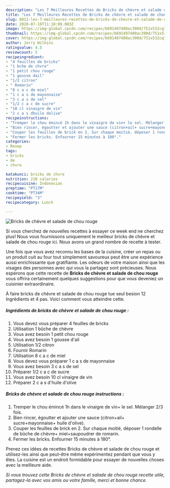 ```yaml
---
description: "Les 7 Meilleures Recettes de Bricks de chèvre et salade de chou rouge"
title: "Les 7 Meilleures Recettes de Bricks de chèvre et salade de chou rouge"
slug: 6012-les-7-meilleures-recettes-de-bricks-de-chevre-et-salade-de-chou-rouge
date: 2020-07-16T11:10:09.003Z
image: https://img-global.cpcdn.com/recipes/b691497480ac390d/751x532cq70/bricks-de-chevre-et-salade-de-chou-rouge-photo-principale-de-la-recette.jpg
thumbnail: https://img-global.cpcdn.com/recipes/b691497480ac390d/751x532cq70/bricks-de-chevre-et-salade-de-chou-rouge-photo-principale-de-la-recette.jpg
cover: https://img-global.cpcdn.com/recipes/b691497480ac390d/751x532cq70/bricks-de-chevre-et-salade-de-chou-rouge-photo-principale-de-la-recette.jpg
author: Jerry Wilkins
ratingvalue: 4.5
reviewcount: 5
recipeingredient:
- "4 feuilles de bricks"
- "1 bche de chvre"
- "1 petit chou rouge"
- "1 gousse dail"
- "1/2 citron"
- " Romarin"
- "8 c a c de miel"
- "1 c a s de mayonnaise"
- "3 c a s de sel"
- "1/2 c a c de sucre"
- "10 cl vinaigre de vin"
- "2 c a s dhuile dolive"
recipeinstructions:
- "Tremper le chou émincé 1h dans le vinaigre de vin+ le sel. Mélanger 2/3 fois."
- "Bien rincer, égoutter et ajouter une sauce (citron+ail+ sucre+mayonnaise+ huile d&#39;olive)."
- "Couper les feuilles de brick en 2. Sur chaque moitié, déposer 1 rondelle de bûche de chèvre+ miel+saupoudrer de romarin."
- "Fermer les bricks. Enfourner 15 minutes à 180°."
categories:
- Resep
tags:
- bricks
- de
- chvre

katakunci: bricks de chvre 
nutrition: 210 calories
recipecuisine: Indonesian
preptime: "PT17M"
cooktime: "PT34M"
recipeyield: "3"
recipecategory: Lunch

---
```



![Bricks de chèvre et salade de chou rouge](https://img-global.cpcdn.com/recipes/b691497480ac390d/751x532cq70/bricks-de-chevre-et-salade-de-chou-rouge-photo-principale-de-la-recette.jpg)

Si vous cherchez de nouvelles recettes à essayer ce week end ne cherchez plus! Nous vous fournissons uniquement le meilleur bricks de chèvre et salade de chou rouge ici. Nous avons un grand nombre de recette à tester.

Une fois que vous avez reconnu les bases de la cuisine, créer un repas ou un produit cuit au four tout simplement savoureux peut être une expérience aussi enrichissante que gratifiante. Les odeurs de votre maison ainsi que les visages des personnes avec qui vous la partagez sont précieuses. Nous espérons que cette recette de <strong> Bricks de chèvre et salade de chou rouge </strong> vous offrira certainement quelques suggestions pour que vous deveniez un cuisinier extraordinaire.

<!--inarticleads1-->

À faire bricks de chèvre et salade de chou rouge tue seul besion 12 Ingrédients et 4 pas. Voici comment vous atteindre cette.

##### Ingrédients de bricks de chèvre et salade de chou rouge :

1. Vous devez vous préparer 4 feuilles de bricks
1. Utilisation 1 bûche de chèvre
1. Vous avez besoin 1 petit chou rouge
1. Vous avez besoin 1 gousse d&#39;ail
1. Utilisation 1/2 citron
1. Fournir  Romarin
1. Utilisation 8 c a c de miel
1. Vous devez vous préparer 1 c a s de mayonnaise
1. Vous avez besoin 3 c a s de sel
1. Préparer 1/2 c a c de sucre
1. Vous avez besoin 10 cl vinaigre de vin
1. Préparer 2 c a s d&#39;huile d&#39;olive




<!--inarticleads2-->

##### Bricks de chèvre et salade de chou rouge instructions :

1. Tremper le chou émincé 1h dans le vinaigre de vin+ le sel. Mélanger 2/3 fois.
1. Bien rincer, égoutter et ajouter une sauce (citron+ail+ sucre+mayonnaise+ huile d&#39;olive).
1. Couper les feuilles de brick en 2. Sur chaque moitié, déposer 1 rondelle de bûche de chèvre+ miel+saupoudrer de romarin.
1. Fermer les bricks. Enfourner 15 minutes à 180°.




<!--inarticleads1-->

<p>
Prenez ces idées de recettes Bricks de chèvre et salade de chou rouge et utilisez-les ainsi que peut-être même expérimentez pendant que vous y êtes. La cuisine est un endroit formidable pour essayer de nouvelles choses avec la meilleure aide.
</p>

<p>
<i>Si vous trouvez cette Bricks de chèvre et salade de chou rouge recette utile, partagez-la avec vos amis ou votre famille, merci et bonne chance.</i>
</p>
